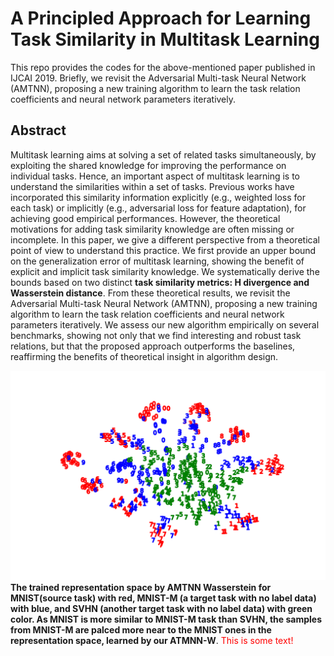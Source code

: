 # A Principled Approach for Learning Task Similarity in Multitask Learning
This repo provides the codes for the above-mentioned paper published in IJCAI 2019. Briefly, we revisit the Adversarial Multi-task Neural Network (AMTNN), proposing a new training algorithm to learn the task relation coefficients and neural network parameters iteratively.

## Abstract
Multitask learning aims at solving a set of related tasks simultaneously, by exploiting the shared knowledge for improving the performance on individual tasks. Hence, an important aspect of multitask learning is to understand the similarities within a set of tasks. Previous works have incorporated this similarity information explicitly (e.g., weighted loss for each task) or implicitly (e.g., adversarial loss for feature adaptation), for achieving good empirical performances. However, the theoretical motivations for adding task similarity knowledge are often missing or incomplete. In this paper, we give a different perspective from a theoretical point of view to understand this practice. We first provide an upper bound on the generalization error of multitask learning, showing the benefit of explicit and implicit task similarity knowledge. We systematically derive the bounds based on two distinct **task similarity metrics: H divergence and Wasserstein distance**. From these theoretical results, we revisit the Adversarial Multi-task Neural Network (AMTNN), proposing a new training algorithm to learn the task relation coefficients and neural network parameters iteratively. We assess our new algorithm empirically on several benchmarks, showing not only that we find interesting and robust task relations, but that the proposed approach outperforms the baselines, reaffirming the benefits of theoretical insight in algorithm design.


<img src="./tsne_hmnist_all.png"> **The trained representation space by AMTNN Wasserstein
for MNIST(source task) with red, MNIST-M (a target task with no label data) with blue, and SVHN (another target task with no label data) with green color. As MNIST is more similar to MNIST-M task than SVHN, the samples from MNIST-M are palced more near to the MNIST ones in the representation space, learned by our ATMNN-W**.</img>
<font color="red">This is some text!</font>
